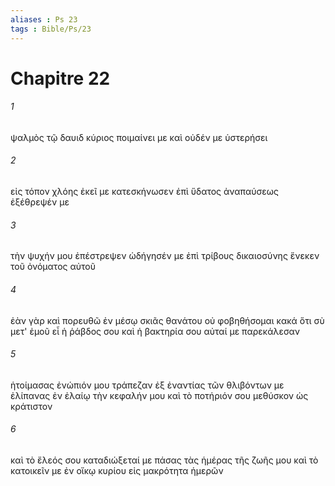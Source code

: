 ```yaml
---
aliases : Ps 23
tags : Bible/Ps/23
---
```


# Chapitre 22

###### 1
ψαλμὸς τῷ δαυιδ κύριος ποιμαίνει με καὶ οὐδέν με ὑστερήσει
###### 2
εἰς τόπον χλόης ἐκεῖ με κατεσκήνωσεν ἐπὶ ὕδατος ἀναπαύσεως ἐξέθρεψέν με
###### 3
τὴν ψυχήν μου ἐπέστρεψεν ὡδήγησέν με ἐπὶ τρίβους δικαιοσύνης ἕνεκεν τοῦ ὀνόματος αὐτοῦ
###### 4
ἐὰν γὰρ καὶ πορευθῶ ἐν μέσῳ σκιᾶς θανάτου οὐ φοβηθήσομαι κακά ὅτι σὺ μετ' ἐμοῦ εἶ ἡ ῥάβδος σου καὶ ἡ βακτηρία σου αὐταί με παρεκάλεσαν
###### 5
ἡτοίμασας ἐνώπιόν μου τράπεζαν ἐξ ἐναντίας τῶν θλιβόντων με ἐλίπανας ἐν ἐλαίῳ τὴν κεφαλήν μου καὶ τὸ ποτήριόν σου μεθύσκον ὡς κράτιστον
###### 6
καὶ τὸ ἔλεός σου καταδιώξεταί με πάσας τὰς ἡμέρας τῆς ζωῆς μου καὶ τὸ κατοικεῖν με ἐν οἴκῳ κυρίου εἰς μακρότητα ἡμερῶν
